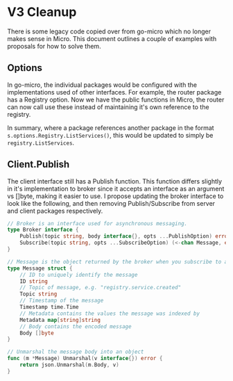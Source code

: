 # V3 Cleanup

There is some legacy code copied over from go-micro which no longer makes sense in Micro. This document outlines a couple of examples with proposals for how to solve them.

## Options

In go-micro, the individual packages would be configured with the implementations used of other interfaces. For example, the router package has a Registry option. Now we have the public functions in Micro, the router can now call use these instead of maintaining it's own reference to the registry.

In summary, where a package references another package in the format `s.options.Registry.ListServices()`, this would be updated to simply be `registry.ListServices`.

## Client.Publish

The client interface still has a Publish function. This function differs slightly in it's implementation to broker since it accepts an interface as an argument vs []byte, making it easier to use. I propose updating the broker interface to look like the following, and then removing Publish/Subscribe from server and client packages respectively.

```go
// Broker is an interface used for asynchronous messaging.
type Broker interface {
	Publish(topic string, body interface{}, opts ...PublishOption) error
	Subscribe(topic string, opts ...SubscribeOption) (<-chan Message, error)
}

// Message is the object returned by the broker when you subscribe to a topic
type Message struct {
	// ID to uniquely identify the message
	ID string
	// Topic of message, e.g. "registry.service.created"
	Topic string
	// Timestamp of the message
	Timestamp time.Time
	// Metadata contains the values the message was indexed by
	Metadata map[string]string
	// Body contains the encoded message
	Body []byte
}

// Unmarshal the message body into an object
func (m *Message) Unmarshal(v interface{}) error {
	return json.Unmarshal(m.Body, v)
}
```